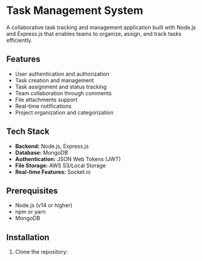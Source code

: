 # Task Management System

A collaborative task tracking and management application built with Node.js and Express.js that enables teams to organize, assign, and track tasks efficiently.

## Features

- User authentication and authorization
- Task creation and management
- Task assignment and status tracking
- Team collaboration through comments
- File attachments support
- Real-time notifications
- Project organization and categorization

## Tech Stack

- **Backend:** Node.js, Express.js
- **Database:** MongoDB
- **Authentication:** JSON Web Tokens (JWT)
- **File Storage:** AWS S3/Local Storage
- **Real-time Features:** Socket.io

## Prerequisites

- Node.js (v14 or higher)
- npm or yarn
- MongoDB

## Installation

1. Clone the repository: